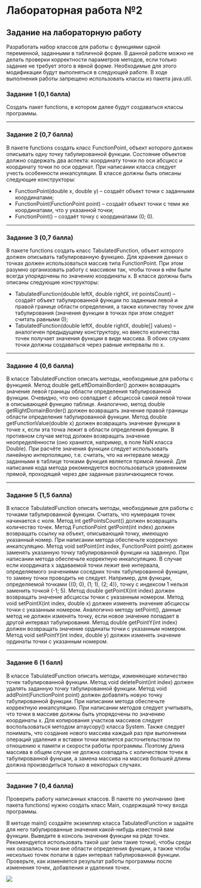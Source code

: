 # Лабораторная работа №2

## Задание на лабораторную работу

Разработать набор классов для работы с функциями одной переменной, заданными в
табличной форме.
В данной работе можно не делать проверки корректности параметров методов, если
только задание не требует этого в явной форме. Необходимые для этого модификации будут
выполняться в следующей работе.
В ходе выполнения работы запрещено использовать классы из пакета java.util.


### Задание 1 (0,1 балла)
Создать пакет functions, в котором далее будут создаваться классы программы.
___
### Задание 2 (0,7 балла)
В пакете functions создать класс FunctionPoint, объект которого должен
описывать одну точку табулированной функции.
Состояние объектов должно содержать два аспекта: координату точки по оси абсцисс и
координату точки по оси ординат. При написании класса следует учесть особенности
инкапсуляции.
В классе должны быть описаны следующие конструкторы:
* FunctionPoint(double x, double y) – создаёт объект точки с
заданными координатами;
* FunctionPoint(FunctionPoint point) – создаёт объект точки с теми же
координатами, что у указанной точки;
* FunctionPoint() – создаёт точку с координатами (0; 0).
___
### Задание 3 (0,7 балла)
В пакете functions создать класс TabulatedFunction, объект которого должен
описывать табулированную функцию.
Для хранения данных о точках должен использоваться массив типа FunctionPoint.
При этом разумно организовать работу с массивом так, чтобы точки в нём были всегда
упорядочены по значению координаты x.
В классе должны быть описаны следующие конструкторы:
* TabulatedFunction(double leftX, double rightX, int pointsCount)
– создаёт объект табулированной функции по заданным левой и правой границе области
определения, а также количеству точек для табулирования (значения функции в точках при
этом следует считать равными 0);
* TabulatedFunction(double leftX, double rightX, double[] values)
– аналогичен предыдущему конструктору, но вместо количества точек получает значения
функции в виде массива.
В обоих случаях точки должны создаваться через равные интервалы по x.
___
### Задание 4 (0,6 балла)
В классе TabulatedFunction описать методы, необходимые для работы с функцией. 
Метод double getLeftDomainBorder() должен возвращать значение левой
границы области определения табулированной функции. Очевидно, что оно совпадает с
абсциссой самой левой точки в описывающей функцию таблице.
Аналогично, метод double getRightDomainBorder() должен возвращать
значение правой границы области определения табулированной функции. 
Метод double getFunctionValue(double x) должен возвращать значение
функции в точке x, если эта точка лежит в области определения функции. В противном
случае метод должен возвращать значение неопределённости (оно хранится, например, в
поле NaN класса Double). При расчёте значения функции следует использовать линейную
интерполяцию, т.е. считать, что на интервале между заданными в таблице точками функция
является прямой линией. Для написания кода метода рекомендуется воспользоваться
уравнением прямой, проходящей через две заданные различающиеся точки.
___
### Задание 5 (1,5 балла)
В классе TabulatedFunction описать методы, необходимые для работы с точками
табулированной функции. Считать, что нумерация точек начинается с ноля.
Метод int getPointsCount() должен возвращать количество точек.
Метод FunctionPoint getPoint(int index) должен возвращать ссылку на
объект, описывающий точку, имеющую указанный номер. При написании метода обеспечьте
корректную инкапсуляцию.
Метод void setPoint(int index, FunctionPoint point) должен заменять
указанную точку табулированной функции на заданную. При написании метода обеспечьте
корректную инкапсуляцию. В случае если координата x задаваемой точки лежит вне
интервала, определяемого значениями соседних точек табулированной функции, то замену
точки проводить не следует. Например, для функции, определяемой точками {(0; 0), (1; 1),
(2; 4)}, точку с индексом 1 нельзя заменить точкой (-1; 5).
Метод double getPointX(int index) должен возвращать значение абсциссы
точки с указанным номером.
Метод void setPointX(int index, double x) должен изменять значение
абсциссы точки с указанным номером. Аналогично методу setPoint(), данные метод не
должен изменять точку, если новое значение попадает в другой интервал табулирования.
Метод double getPointY(int index) должен возвращать значение ординаты
точки с указанным номером.
Метод void setPointY(int index, double y) должен изменять значение
ординаты точки с указанным номером.
___
### Задание 6 (1 балл)
В классе TabulatedFunction описать методы, изменяющие количество точек
табулированной функции.
Метод void deletePoint(int index) должен удалять заданную точку
табулированной функции.
Метод void addPoint(FunctionPoint point) должен добавлять новую точку
табулированной функции. При написании метода обеспечьте корректную инкапсуляцию.
При написании методов следует учитывать, что точки в массиве должны быть
упорядочены по значению координаты x.
Для копирования участков массивов следует воспользоваться методом arraycopy()
класса System.
Также следует понимать, что создание нового массива каждый раз при выполнении
операций удаления и вставки точки является расточительством по отношению к памяти и
скорости работы программы. Поэтому длина массива в общем случае не должна совпадать с
количеством точек в табулированной функции, а замена массива на массив большей длины
должна производиться только в некоторых случаях.
___
### Задание 7 (0,4 балла)
Проверить работу написанных классов.
В пакете по умолчанию (вне пакета functions) нужно создать класс Main,
содержащий точку входа программы.

В методе main() создайте экземпляр класса TabulatedFunction и задайте для него
табулированные значения какой-нибудь известной вам функции.
Выведите в консоль значения функции на ряде точек. Рекомендуется использовать такой
шаг (или такие точки), чтобы среди них оказались точки вне области определения функции, а
также чтобы несколько точек попали в один интервал табулированной функции.
Проверьте, как изменяется результат работы программы после изменения точек,
добавления и удаления точек.

![](https://tenor.com/ru/view/cat-wet-shower-bath-water-pouring-gif-17140437.gif)